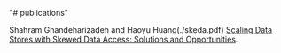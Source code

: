 "# publications" 

Shahram Ghandeharizadeh and Haoyu Huang(./skeda.pdf) [Scaling Data Stores with Skewed Data Access:  Solutions and Opportunities](./skeda.pdf).
